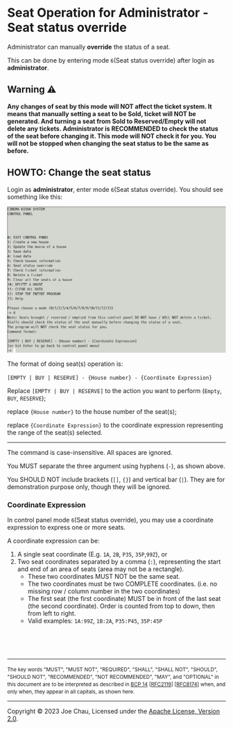 # Seat Operation for Administrator - Seat status override

Administrator can manually **override** the status of a seat.

This can be done by entering mode `6`(Seat status override) 
after login as **administrator**. 

## Warning ⚠️
<b>
Any changes of seat by this mode will NOT affect the ticket system.
It means that manually setting a seat to be Sold, ticket will NOT be generated.
And turning a seat from Sold to Reserved/Empty will not delete any tickets.
Administrator is RECOMMENDED to check the status of the seat before changing it.
This mode will NOT check it for you. You will not be stopped when changing 
the seat status to be the same as before.
</b>


## HOWTO: Change the seat status

Login as **administrator**, enter mode `6`(Seat status override).
You should see something like this:

![Screenshot of mode 6](../images/docs/control_panel_mode_6.png)


The format of doing seat(s) operation is:

`[EMPTY | BUY | RESERVE] - {House number} - {Coordinate Expression}`

Replace `[EMPTY | BUY | RESERVE]` to the action you want to perform 
(`Empty`, `BUY`, `RESERVE`);

replace `{House number}` to the house number of the seat(s);

replace `{Coordinate Expression}` to the coordinate expression
representing the range of the seat(s) selected.

---

The command is case-insensitive. All spaces are ignored.

You MUST separate the three argument using hyphens (`-`),
as shown above.

You SHOULD NOT include brackets (`[]`, `{}`) and vertical bar (`|`).
They are for demonstration purpose only, though they will be ignored.

### Coordinate Expression
In control panel mode `6`(Seat status override),
you may use a coordinate expression to express one or more seats.

A coordinate expression can be:
1. A single seat coordinate (E.g. `1A`, `2B`, `P35`, `35P`,`99Z`), or
2. Two seat coordinates separated by a comma (`:`),
   representing the start and end of an area of seats (area may not be a rectangle).
   - These two coordinates MUST NOT be the same seat.
   - The two coordinates must be two COMPLETE coordinates.
   (i.e. no missing row / column number in the two coordinates)
   - The first seat (the first coordinate) MUST be in front of the last seat (the second coordinate). 
   Order is counted from top to down, then from left to right.
   - Valid examples: `1A:99Z`, `1B:2A`, `P35:P45`, `35P:45P`


<br/><br/><br/>

---
<small>
The key words "MUST", "MUST NOT", "REQUIRED", "SHALL", "SHALL
NOT", "SHOULD", "SHOULD NOT", "RECOMMENDED", "NOT RECOMMENDED",
"MAY", and "OPTIONAL" in this document are to be interpreted as
described in 
<a href="https://www.rfc-editor.org/bcp/bcp14" target="_blank">BCP 14</a>
[<a href="https://www.rfc-editor.org/rfc/rfc2119" target="_blank">RFC2119</a>]
[<a href="https://www.rfc-editor.org/rfc/rfc8174" target="_blank">RFC8174</a>]
when, and only when, they
appear in all capitals, as shown here.
</small>

---

Copyright © 2023 Joe Chau, Licensed under the 
<a href="https://www.apache.org/licenses/LICENSE-2.0" target="_blank">Apache License, Version 2.0</a>.
